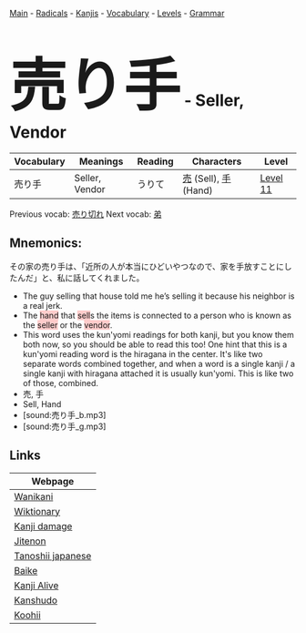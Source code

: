 <style> bigfont {font-size: 100px}</style>
[Main](../README.md) -
[Radicals](../radicals.md) -
[Kanjis](../kanjis.md) -
[Vocabulary](../vocabulary.md) -
[Levels](../levels.md) -
[Grammar](../grammar.md)
# <bigfont> 売り手</bigfont> - Seller, Vendor 

| Vocabulary | Meanings | Reading | Characters | Level |
| --- | --- | --- | --- | --- |
| 売り手 | Seller, Vendor | うりて |  [売](../kanjis/売.md) (Sell), [手](../kanjis/手.md) (Hand) | [Level 11](../levels/wk_level11.md) |

Previous vocab: [売り切れ](売り切れ.md) Next vocab: [弟](弟.md) 

## Mnemonics:
その家の売り手は、「近所の人が本当にひどいやつなので、家を手放すことにしたんだ」と、私に話してくれました。
* The guy selling that house told me he’s selling it because his neighbor is a real jerk.
* The <span style="background-color:#ffcccb"> hand</span> that <span style="background-color:#ffcccb"> sell</span>s the items is connected to a person who is known as the <span style="background-color:#ffcccb"> seller</span> or the <span style="background-color:#ffcccb"> vendor</span>.
* This word uses the kun'yomi readings for both kanji, but you know them both now, so you should be able to read this too! One hint that this is a kun'yomi reading word is the hiragana in the center. It's like two separate words combined together, and when a word is a single kanji / a single kanji with hiragana attached it is usually kun'yomi. This is like two of those, combined.
* 売, 手
* Sell, Hand
* [sound:売り手_b.mp3]
* [sound:売り手_g.mp3]


## Links 

| Webpage |
| --- |
| [Wanikani          ](https://www.wanikani.com/kanji/売り手) |
| [Wiktionary        ](https://en.wiktionary.org/wiki/売り手) |
| [Kanji damage      ](http://www.kanjidamage.com/kanji/search?utf8=✓&q=売り手) |
| [Jitenon           ](https://jitenon.com/kanji/売り手) |
| [Tanoshii japanese ](https://www.tanoshiijapanese.com/dictionary/kanji.cfm?k=売り手) |
| [Baike             ](https://baike.baidu.com/item/売り手) |
| [Kanji Alive       ](https://app.kanjialive.com/売り手) |
| [Kanshudo          ](https://www.kanshudo.com/searchmn?q=売り手) |
| [Koohii            ](https://kanji.koohii.com/study/kanji/売り手) |
